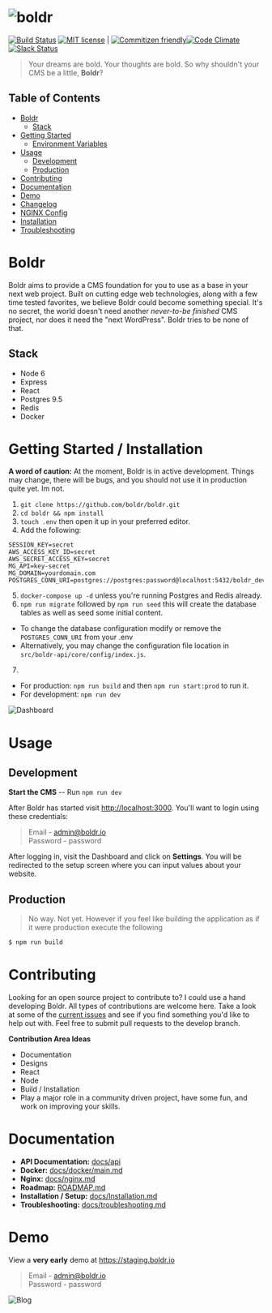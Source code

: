 ![boldr](https://boldr.io/logo.png)
====
[![Build Status](https://travis-ci.org/boldr/boldr.svg?branch=master)](https://travis-ci.org/boldr/boldr)
[![MIT license](http://img.shields.io/badge/license-MIT-brightgreen.svg)](http://opensource.org/licenses/MIT) | [![Commitizen friendly](https://img.shields.io/badge/commitizen-friendly-brightgreen.svg)](http://commitizen.github.io/cz-cli/)[![Code Climate](https://codeclimate.com/github/boldr/boldr/badges/gpa.svg)](https://codeclimate.com/github/boldr/boldr)
[![Slack Status](https://slack.boldr.io/badge.svg)](https://slack.boldr.io)  

> Your dreams are bold. Your thoughts are bold. So why shouldn't your CMS be a little, **Boldr**?


Table of Contents
-----------------

  * [Boldr](#boldr)
    * [Stack](#stack)
  * [Getting Started](#getting-started--installation)
    * [Environment Variables](#environment-variables)
  * [Usage](#usage)
    * [Development](#development)
    * [Production](#production)
  * [Contributing](#contributing)
  * [Documentation](#documentation)
  * [Demo](#demo)
  * [Changelog](#changelog)
  * [NGINX Config](docs/nginx.md)
  * [Installation](docs/installation.md)
  * [Troubleshooting](docs/troubleshooting.md)

Boldr
=====

Boldr aims to provide a CMS foundation for you to use as a base in your next web project. Built on cutting edge web technologies, along with a few time tested favorites, we believe Boldr could become something special. It's no secret, the world doesn't need another *never-to-be finished* CMS project, nor does it need the "next WordPress". Boldr tries to be none of that.  

Stack
-------------
* Node 6  
* Express  
* React  
* Postgres 9.5  
* Redis  
* Docker  

Getting Started / Installation
======
**A word of caution:** At the moment, Boldr is in active development. Things may change, there will be bugs, and you should not use it in production quite yet. Im not.

1. `git clone https://github.com/boldr/boldr.git`
2. `cd boldr && npm install`
3. `touch .env` then open it up in your preferred editor.
4. Add the following:  
```
SESSION_KEY=secret
AWS_ACCESS_KEY_ID=secret
AWS_SECRET_ACCESS_KEY=secret
MG_API=key-secret
MG_DOMAIN=yourdomain.com
POSTGRES_CONN_URI=postgres://postgres:password@localhost:5432/boldr_development
```
5. `docker-compose up -d` unless you're running Postgres and Redis already.
6. `npm run migrate` followed by `npm run seed` this will create the database tables as well as seed some initial content.
  - To change the database configuration modify or remove the `POSTGRES_CONN_URI` from your .env
  - Alternatively, you may change the configuration file location in `src/boldr-api/core/config/index.js`.  
7.
  - For production: `npm run build` and then `npm run start:prod` to run it.
  - For development: `npm run dev`  

![Dashboard](https://boldr.io/editor.png)   

Usage
=========

Development
---------------
**Start the CMS** -- Run `npm run dev`  

After Boldr has started visit [http://localhost:3000](http://localhost:3000). You'll want to login using these credentials:  
> Email - admin@boldr.io  
Password - password

After logging in, visit the Dashboard and click on **Settings**. You will be redirected to the setup screen where you can input values about your website.  


Production
-----------
> No way. Not yet. However if you feel like building the application as if it were production execute the following

```bash
$ npm run build
```

Contributing
===============
Looking for an open source project to contribute to? I could use a hand developing Boldr. All types of contributions are welcome here. Take a look at some of the [current issues](https://github.com/boldr/boldr/issues) and see if you find something you'd like to help out with. Feel free to submit pull requests to the develop branch.

**Contribution Area Ideas**
- Documentation
- Designs
- React
- Node
- Build / Installation
- Play a major role in a community driven project, have some fun, and work on improving your skills.

Documentation
=================
- **API Documentation:** [docs/api](docs/api)  
- **Docker:** [docs/docker/main.md](docs/docker.md)
- **Nginx:** [docs/nginx.md](docs/nginx.md)
- **Roadmap:** [ROADMAP.md](ROADMAP.md)
- **Installation / Setup:** [docs/Installation.md](docs/Installation.md)
- **Troubleshooting:** [docs/troubleshooting.md](docs/troubleshooting.md)  

Demo
=============

View a **very early** demo at https://staging.boldr.io   

> Email - admin@boldr.io  
Password - password




![Blog](https://boldr.io/blog.png)  
